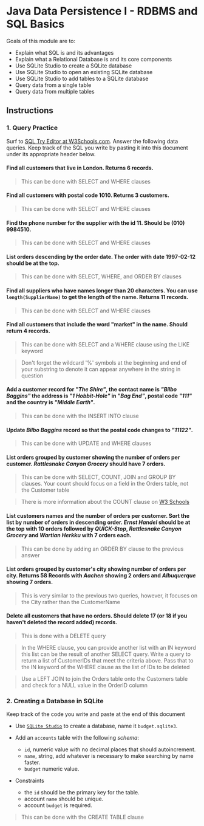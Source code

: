 # Java Data Persistence I - RDBMS and SQL Basics

Goals of this module are to:
- Explain what SQL is and its advantages
- Explain what a Relational Database is and its core components
- Use SQLite Studio to create a SQLite database
- Use SQLite Studio to open an existing SQLite database
- Use SQLite Studio to add tables to a SQLite database
- Query data from a single table
- Query data from multiple tables

## Instructions

### 1. Query Practice

Surf to [SQL Try Editor at W3Schools.com](https://www.w3schools.com/Sql/tryit.asp?filename=trysql_select_top). Answer the following data queries. Keep track of the SQL you write by pasting it into this document under its appropriate header below.

#### Find all customers that live in London. Returns 6 records.
> This can be done with SELECT and WHERE clauses

#### Find all customers with postal code 1010. Returns 3 customers.
> This can be done with SELECT and WHERE clauses

#### Find the phone number for the supplier with the id 11. Should be (010) 9984510.
> This can be done with SELECT and WHERE clauses

#### List orders descending by the order date. The order with date 1997-02-12 should be at the top.
> This can be done with SELECT, WHERE, and ORDER BY clauses

#### Find all suppliers who have names longer than 20 characters. You can use `length(SupplierName)` to get the length of the name. Returns 11 records.
> This can be done with SELECT and WHERE clauses

#### Find all customers that include the word "market" in the name. Should return 4 records.
> This can be done with SELECT and a WHERE clause using the LIKE keyword

> Don't forget the wildcard '%' symbols at the beginning and end of your substring to denote it can appear anywhere in the string in question

#### Add a customer record for _"The Shire"_, the contact name is _"Bilbo Baggins"_ the address is _"1 Hobbit-Hole"_ in _"Bag End"_, postal code _"111"_ and the country is _"Middle Earth"_.
> This can be done with the INSERT INTO clause

#### Update _Bilbo Baggins_ record so that the postal code changes to _"11122"_.
> This can be done with UPDATE and WHERE clauses

#### List orders grouped by customer showing the number of orders per customer. _Rattlesnake Canyon Grocery_ should have 7 orders.
> This can be done with SELECT, COUNT, JOIN and GROUP BY clauses. Your count should focus on a field in the Orders table, not the Customer table

> There is more information about the COUNT clause on [W3 Schools](https://www.w3schools.com/sql/sql_count_avg_sum.asp)

#### List customers names and the number of orders per customer. Sort the list by number of orders in descending order. _Ernst Handel_ should be at the top with 10 orders followed by _QUICK-Stop_, _Rattlesnake Canyon Grocery_ and _Wartian Herkku_ with 7 orders each.
> This can be done by adding an ORDER BY clause to the previous answer

#### List orders grouped by customer's city showing number of orders per city. Returns 58 Records with _Aachen_ showing 2 orders and _Albuquerque_ showing 7 orders.
> This is very similar to the previous two queries, however, it focuses on the City rather than the CustomerName

#### Delete all customers that have no orders. Should delete 17 (or 18 if you haven't deleted the record added) records.
> This is done with a DELETE query

> In the WHERE clause, you can provide another list with an IN keyword this list can be the result of another SELECT query. Write a query to return a list of CustomerIDs that meet the criteria above. Pass that to the IN keyword of the WHERE clause as the list of IDs to be deleted
 
> Use a LEFT JOIN to join the Orders table onto the Customers table and check for a NULL value in the OrderID column

### 2. Creating a Database in SQLite

Keep track of the code you write and paste at the end of this document

- Use [`SQLite Studio`](https://sqlitestudio.pl/index.rvt) to create a database, name it `budget.sqlite3`.
- Add an `accounts` table with the following _schema_:

  - `id`, numeric value with no decimal places that should autoincrement.
  - `name`, string, add whatever is necessary to make searching by name faster.
  - `budget` numeric value.

- Constraints
  - the `id` should be the primary key for the table.
  - account `name` should be unique.
  - account `budget` is required.
> This can be done with the CREATE TABLE clause